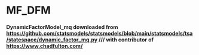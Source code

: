 # MF_DFM
#### DynamicFactorModel_mq downloaded from https://github.com/statsmodels/statsmodels/blob/main/statsmodels/tsa/statespace/dynamic_factor_mq.py /// with contributor of https://www.chadfulton.com/
